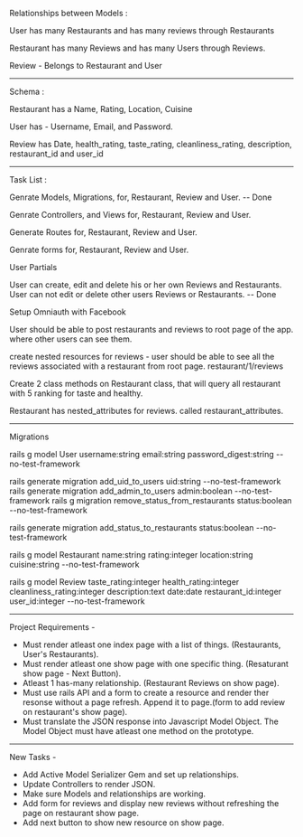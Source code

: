 Relationships between Models :

User has many Restaurants and has many reviews through Restaurants

Restaurant has many Reviews and has many Users through Reviews.

Review - Belongs to Restaurant and User

__________________________________________________________________________________________________________

Schema :

Restaurant has a Name, Rating, Location, Cuisine

User has - Username, Email, and Password.

Review has Date, health_rating, taste_rating, cleanliness_rating, description, restaurant_id and user_id

__________________________________________________________________________________________________________

Task List :

Genrate Models, Migrations, for, Restaurant, Review and User. -- Done

Genrate Controllers, and Views for, Restaurant, Review and User.

Generate Routes for, Restaurant, Review and User.

Genrate forms for, Restaurant, Review and User.

User Partials

User can create, edit and delete his or her own Reviews and Restaurants. User can not edit or delete other users Reviews or Restaurants.  -- Done

Setup Omniauth with Facebook

User should be able to post restaurants and reviews to root page of the app. where other users can see them.

create nested resources for reviews - user should be able to see all the reviews associated with a restaurant from root page. restaurant/1/reviews

Create 2 class methods on Restaurant class, that will query all restaurant with 5 ranking for taste and healthy.



Restaurant has nested_attributes for reviews. called restaurant_attributes.

_________________________________________________________________________________________________________

Migrations

rails g model User username:string email:string password_digest:string --no-test-framework

rails generate migration add_uid_to_users uid:string --no-test-framework
rails generate migration add_admin_to_users admin:boolean --no-test-framework
rails g migration remove_status_from_restaurants status:boolean --no-test-framework

rails generate migration add_status_to_restaurants status:boolean --no-test-framework

rails g model Restaurant name:string rating:integer location:string cuisine:string --no-test-framework

rails g model Review taste_rating:integer health_rating:integer cleanliness_rating:integer description:text date:date restaurant_id:integer user_id:integer --no-test-framework

____________________________________________________________________________________________________

Project Requirements -

- Must render atleast one index page with a list of things. (Restaurants, User's Restaurants).
- Must render atleast one show page with one specific thing. (Resaturant show page - Next Button).
- Atleast 1 has-many relationship. (Restaurant Reviews on show page).
- Must use rails API and a form to create a resource and render ther resonse without a page refresh. Append it to page.(form to add review on restaurant's show page).
- Must translate the JSON response into Javascript Model Object. The Model Object must have atleast one method on the prototype.

______________________________________________________________________________________________________

New Tasks -

- Add Active Model Serializer Gem and set up relationships. 
- Update Controllers to render JSON. 
- Make sure Models and relationships are working.
- Add form for reviews and display new reviews without refreshing the page on restaurant show page.
- Add next button to show new resource on show page. 